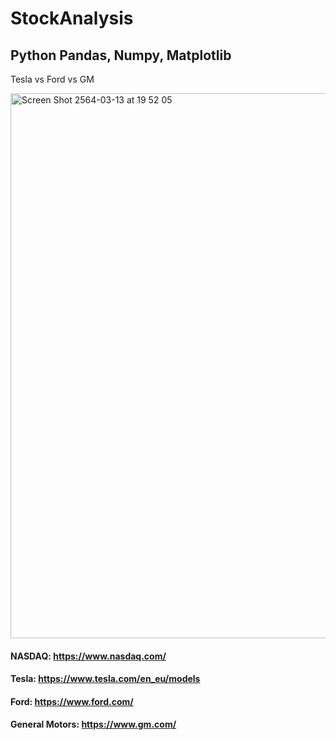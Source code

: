 # StockAnalysis

## Python Pandas, Numpy, Matplotlib

Tesla vs Ford vs GM

<img width="872" alt="Screen Shot 2564-03-13 at 19 52 05" src="https://user-images.githubusercontent.com/39496126/111030615-dbc22900-8435-11eb-92a1-0e02960097ef.png">

#### NASDAQ: https://www.nasdaq.com/
#### Tesla: https://www.tesla.com/en_eu/models​
#### Ford: https://www.ford.com/​
#### General Motors: https://www.gm.com/
